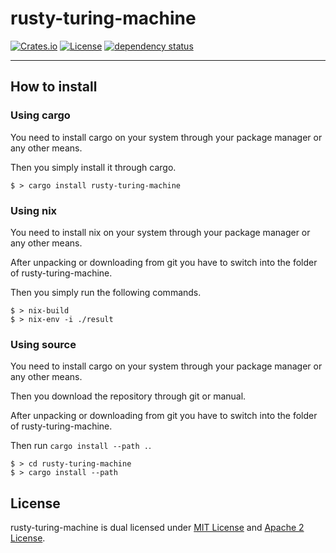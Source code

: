 # rusty-turing-machine

[![Crates.io](https://img.shields.io/crates/v/rusty-turing-machine.svg)](https://crates.io/crates/rusty-turing-machine)
[![License](http://img.shields.io/badge/license-MIT-blue.svg)](https://github.com/functional-tim/rusty-turing-machine/blob/main/LICENSE-MIT)
[![dependency status](https://deps.rs/repo/github/functional-tim/rusty-turing-machine/status.svg)](https://deps.rs/repo/github/functional-tim/rusty-turing-machine)

-----------------------------------------------

## How to install

### Using cargo
You need to install cargo on your system through your package manager or any other means.

Then you simply install it through cargo.

```
$ > cargo install rusty-turing-machine
```

### Using nix
You need to install nix on your system through your package manager or any other means.

After unpacking or downloading from git you have to switch into the folder of rusty-turing-machine.

Then you simply run the following commands.

```
$ > nix-build
$ > nix-env -i ./result
```

### Using source
You need to install cargo on your system through your package manager or any other means.

Then  you download the repository through git or manual.

After unpacking or downloading from git you have to switch into the folder of rusty-turing-machine.

Then run `cargo install --path .`.

```
$ > cd rusty-turing-machine
$ > cargo install --path
```

## License
rusty-turing-machine is dual licensed under [MIT License](LICENSE-MIT) and [Apache 2 License](LICENSE-APACHE).
